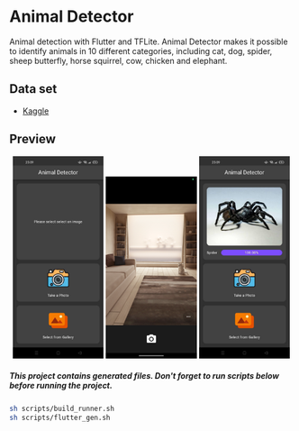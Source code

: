 # Animal Detector
Animal detection with Flutter and TFLite. Animal Detector makes it possible to identify animals in 10 different categories, including cat, dog, spider, sheep butterfly, horse squirrel, cow, chicken and elephant.

## Data set
- [Kaggle](https://www.kaggle.com/datasets/alessiocorrado99/animals10)

## Preview
<p align='center'>
    <img src="screenshots/1.jpeg" width="32%"/>
    <img src="Screenshot_20230727_192547.png" width="32%"/>
    <img src="screenshots/3.jpeg" width="32%"/>
</p>

##### This project contains generated files. Don't forget to run scripts below before running the project.
```sh
sh scripts/build_runner.sh
sh scripts/flutter_gen.sh
```
